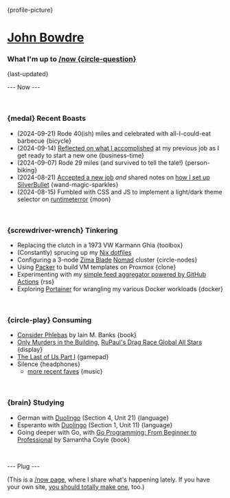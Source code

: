 {profile-picture}

# [John Bowdre](https://jbowdre.lol)

### What I'm up to [/now {circle-question}](https://nownownow.com/about)

{last-updated}

--- Now ---

<script src="https://status.lol/jbowdre.js?time&link&fluent&pretty"></script>

<br>

### {medal} Recent Boasts
- (2024-09-21) Rode 40(ish) miles and celebrated with all-I-could-eat barbecue {bicycle}
- (2024-09-14) [Reflected on what I accomplished](https://srsbsns.lol/the-end-of-something-and-the-start-of-something-else/) at my previous job as I get ready to start a new one {business-time}
- (2024-09-07) Rode 29 miles (and survived to tell the tale!) {person-biking}
- (2024-08-21) [Accepted a new job](https://srsbsns.lol/i-got-a-new-job/) *and* shared notes on [how I set up SilverBullet](https://runtimeterror.dev/silverbullet-self-hosted-knowledge-management/) {wand-magic-sparkles}
- (2024-08-15) Fumbled with CSS and JS to implement a light/dark theme selector on [runtimeterror](https://runtimeterror.dev) {moon}


<br>

### {screwdriver-wrench} Tinkering
- Replacing the clutch in a 1973 VW Karmann Ghia {toolbox}
- (Constantly) sprucing up my [Nix dotfiles](https://github.com/jbowdre/dotfiles)
- Configuring a 3-node [Zima Blade](https://www.zimaboard.com/blade/) [Nomad](https://www.nomadproject.io/) cluster {circle-nodes}
- Using [Packer](https://github.com/jbowdre/packer-proxmox-templates/) to build VM templates on Proxmox {clone}
- Experimenting with my [simple feed aggregator powered by GitHub Actions](https://github.com/chillfeed/chillfeed) {rss}
- Exploring [Portainer](https://portainer.io) for wrangling my various Docker workloads {docker}

<br>

### {circle-play} Consuming
- [Consider Phlebas](https://app.thestorygraph.com/books/0c71176b-7de6-4f30-9462-aebeecf944a0) by Iain M. Banks {book}
- [Only Murders in the Building](https://www.imdb.com/title/tt11691774/), [RuPaul's Drag Race Global All Stars](https://www.imdb.com/title/tt32919055/) {display}
- [The Last of Us Part I](https://store.steampowered.com/app/1888930/The_Last_of_Us_Part_I/) {gamepad}
- <span id="theme-song">Silence<script src="https://res.jbowdre.lol/js/theme-song.js?id=2aVjZUocjk96LELFbV5JvJjm14v&plain=true" defer></script></span> {headphones}
  - [more recent faves](https://musicthread.app/thread/2aVjZUocjk96LELFbV5JvJjm14v) {music}

<br>

### {brain} Studying
- German with [Duolingo](https://www.duolingo.com/) (Section 4, Unit 21) {language}
- Esperanto with [Duolingo](https://www.duolingo.com/) (Section 1, Unit 11) {language}
- Going deeper with Go, with [Go Programming: From Beginner to Professional](https://openlibrary.org/works/OL38409851W/Go_Programming_-_From_Beginner_to_Professional) by Samantha Coyle {book}

<br>

--- Plug ---

(This is a [/now page](https://nownownow.com/about), where I share what's happening lately. If you have your own site, [you should totally make one](https://nownownow.com/about), too.)



